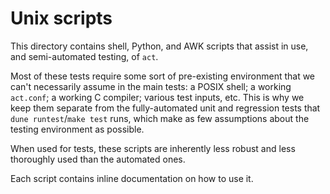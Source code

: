 # Unix scripts

This directory contains shell, Python, and AWK scripts that assist in use, and
semi-automated testing, of `act`.

Most of these tests require some sort of pre-existing environment that we can't
necessarily assume in the main tests: a POSIX shell; a working `act.conf`; a
working C compiler; various test inputs, etc.  This is why we keep them
separate from the fully-automated unit and regression tests that `dune
runtest`/`make test` runs, which make as few assumptions about the testing
environment as possible.

When used for tests, these scripts are inherently less robust and less
thoroughly used than the automated ones.

Each script contains inline documentation on how to use it.
